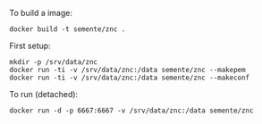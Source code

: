 To build a image:

    docker build -t semente/znc .

First setup:

    mkdir -p /srv/data/znc
    docker run -ti -v /srv/data/znc:/data semente/znc --makepem
    docker run -ti -v /srv/data/znc:/data semente/znc --makeconf

To run (detached):

    docker run -d -p 6667:6667 -v /srv/data/znc:/data semente/znc
